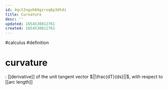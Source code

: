 ```yaml
---
id: 4qct2ngoh84gzrxq6p3dtdz
title: Curvature
desc: ''
updated: 1654530812761
created: 1654530812761
---
```

#calculus #definition 
# curvature
: [[derivative]] of the unit tangent vector $||\frac{dT}{ds}||$, with respect to [[arc length]]
